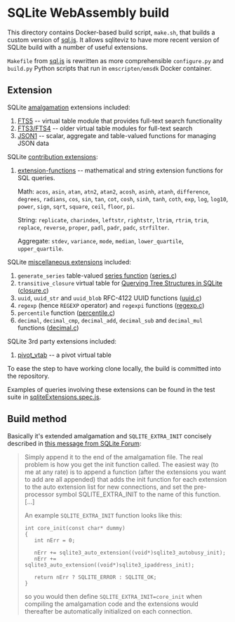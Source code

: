 # SQLite WebAssembly build

This directory contains Docker-based build script, `make.sh`, that builds
a custom version of [sql.js][1]. It allows sqliteviz to have more recent
version of SQLite build with a number of useful extensions.

`Makefile` from [sql.js][1] is rewritten as more comprehensible `configure.py`
 and `build.py` Python scripts that run in `emscripten/emsdk` Docker container.

## Extension

SQLite [amalgamation][2] extensions included:

1. [FTS5][4] -- virtual table module that provides full-text search
   functionality
2. [FTS3/FTS4][15] -- older virtual table modules for full-text search
3. [JSON1][16] -- scalar, aggregate and table-valued functions for managing JSON data

SQLite [contribution extensions][17]:

1. [extension-functions][18] -- mathematical and string extension functions for SQL queries.

   Math: `acos`, `asin`, `atan`, `atn2`, `atan2`, `acosh`, `asinh`, `atanh`, `difference`,
   `degrees`, `radians`, `cos`, `sin`, `tan`, `cot`, `cosh`, `sinh`, `tanh`, `coth`,
   `exp`, `log`, `log10`, `power`, `sign`, `sqrt`, `square`, `ceil`, `floor`, `pi`.

   String: `replicate`, `charindex`, `leftstr`, `rightstr`, `ltrim`, `rtrim`, `trim`,
   `replace`, `reverse`, `proper`, `padl`, `padr`, `padc`, `strfilter`.

   Aggregate: `stdev`, `variance`, `mode`, `median`, `lower_quartile`, `upper_quartile`.

SQLite [miscellaneous extensions][3] included:

1. `generate_series` table-valued [series function][6] ([series.c][7])
2. `transitive_closure` virtual table for
   [Querying Tree Structures in SQLite][11] ([closure.c][8])
3. `uuid`, `uuid_str` and `uuid_blob` RFC-4122 UUID functions ([uuid.c][9])
4. `regexp` (hence `REGEXP` operator) and `regexpi` functions ([regexp.c][10])
5. `percentile` function ([percentile.c][13])
6. `decimal`, `decimal_cmp`, `decimal_add`, `decimal_sub` and `decimal_mul` functions
   ([decimal.c][14])

SQLite 3rd party extensions included:

1. [pivot_vtab][5] -- a pivot virtual table

To ease the step to have working clone locally, the build is committed into
the repository.

Examples of queries involving these extensions can be found in the test suite in
[sqliteExtensions.spec.js][19].

## Build method

Basically it's extended amalgamation and `SQLITE_EXTRA_INIT` concisely
described in [this message from SQLite Forum][12]:

> Simply append it to the end of the amalgamation file. The real problem is
> how you get the init function called. The easiest way (to me at any rate) is
> to append a function (after the extensions you want to add are all appended)
> that adds the init function for each extension to the auto extension list
> for new connections, and set the pre-processor symbol SQLITE_EXTRA_INIT to
> the name of this function. [...]
>
> An example `SQLITE_EXTRA_INIT` function looks like this:
>
> ```
> int core_init(const char* dummy)
> {
>    int nErr = 0;
>
>    nErr += sqlite3_auto_extension((void*)sqlite3_autobusy_init);
>    nErr += sqlite3_auto_extension((void*)sqlite3_ipaddress_init);
>
>    return nErr ? SQLITE_ERROR : SQLITE_OK;
> }
> ```
>
> so you would then define `SQLITE_EXTRA_INIT=core_init` when compiling the
> amalgamation code and the extensions would thereafter be automatically
> initialized on each connection.

[1]:  https://github.com/sql-js/sql.js
[2]:  https://sqlite.org/amalgamation.html
[3]:  https://sqlite.org/src/dir?ci=trunk&name=ext/misc
[4]:  https://sqlite.org/fts5.html
[5]:  https://github.com/jakethaw/pivot_vtab
[6]:  https://sqlite.org/series.html
[7]:  https://sqlite.org/src/file/ext/misc/series.c
[8]:  https://sqlite.org/src/file/ext/misc/closure.c
[9]:  https://sqlite.org/src/file/ext/misc/uuid.c
[10]: https://sqlite.org/src/file/ext/misc/regexp.c
[11]: https://charlesleifer.com/blog/querying-tree-structures-in-sqlite-using-python-and-the-transitive-closure-extension/
[12]: https://sqlite.org/forum/forumpost/6ad7d4f4bebe5e06?raw
[13]: https://sqlite.org/src/file/ext/misc/percentile.c
[14]: https://sqlite.org/src/file/ext/misc/decimal.c
[15]: https://sqlite.org/fts3.html
[16]: https://sqlite.org/json1.html
[17]: https://sqlite.org/contrib/
[18]: https://sqlite.org/contrib//download/extension-functions.c?get=25
[19]: https://github.com/lana-k/sqliteviz/blob/master/tests/lib/database/sqliteExtensions.spec.js
